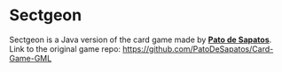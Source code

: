 # Sectgeon
Sectgeon is a Java version of the card game made by [**Pato de Sapatos**](https://github.com/PatoDeSapatos).
<br>Link to the original game repo: https://github.com/PatoDeSapatos/Card-Game-GML
